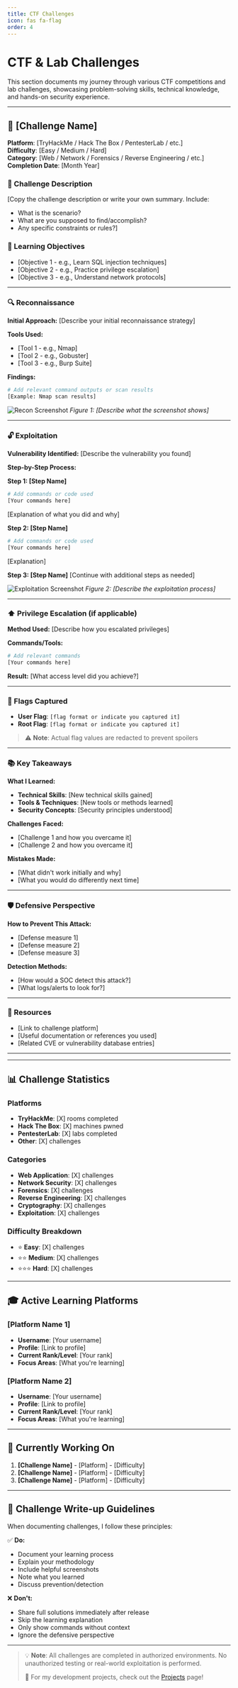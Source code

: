 ```yaml
---
title: CTF Challenges
icon: fas fa-flag
order: 4
---
```


<!-- 
═══════════════════════════════════════════════════════════════════════════
INSTRUCTIONS FOR ADDING CTF/LAB WRITE-UPS:
═══════════════════════════════════════════════════════════════════════════

This page showcases your CTF and lab challenge solutions. To add a new write-up:

1. Copy the template below for each challenge
2. Fill in all the [BRACKETS] with your information
3. Add screenshots by:
   - Creating folder: /assets/img/ctf/
   - Placing images there
   - Referencing like: ![Alt text](/assets/img/ctf/challenge-name-screenshot.png)
4. Be careful not to spoil solutions - add spoiler warnings if needed
5. Remove these instruction comments when done

═══════════════════════════════════════════════════════════════════════════
-->

# CTF & Lab Challenges

This section documents my journey through various CTF competitions and lab challenges, showcasing problem-solving skills, technical knowledge, and hands-on security experience.

---

<!-- ========== CTF CHALLENGE TEMPLATE - COPY THIS FOR EACH CHALLENGE ========== -->

## 🚩 [Challenge Name]

**Platform**: [TryHackMe / Hack The Box / PentesterLab / etc.]  
**Difficulty**: [Easy / Medium / Hard]  
**Category**: [Web / Network / Forensics / Reverse Engineering / etc.]  
**Completion Date**: [Month Year]

### 📝 Challenge Description

[Copy the challenge description or write your own summary. Include:
- What is the scenario?
- What are you supposed to find/accomplish?
- Any specific constraints or rules?]

### 🎯 Learning Objectives

- [Objective 1 - e.g., Learn SQL injection techniques]
- [Objective 2 - e.g., Practice privilege escalation]
- [Objective 3 - e.g., Understand network protocols]

---

### 🔍 Reconnaissance

**Initial Approach:**
[Describe your initial reconnaissance strategy]

**Tools Used:**
- [Tool 1 - e.g., Nmap]
- [Tool 2 - e.g., Gobuster]
- [Tool 3 - e.g., Burp Suite]

**Findings:**
```bash
# Add relevant command outputs or scan results
[Example: Nmap scan results]
```

![Recon Screenshot](/assets/img/ctf/challenge-recon.png)
_Figure 1: [Describe what the screenshot shows]_

---

### 🔓 Exploitation

**Vulnerability Identified:**
[Describe the vulnerability you found]

**Step-by-Step Process:**

**Step 1: [Step Name]**
```bash
# Add commands or code used
[Your commands here]
```
[Explanation of what you did and why]

**Step 2: [Step Name]**
```bash
# Add commands or code used
[Your commands here]
```
[Explanation]

**Step 3: [Step Name]**
[Continue with additional steps as needed]

![Exploitation Screenshot](/assets/img/ctf/challenge-exploit.png)
_Figure 2: [Describe the exploitation process]_

---

### ⬆️ Privilege Escalation (if applicable)

**Method Used:**
[Describe how you escalated privileges]

**Commands/Tools:**
```bash
# Add relevant commands
[Your commands here]
```

**Result:**
[What access level did you achieve?]

---

### 🏁 Flags Captured

- **User Flag**: `[flag format or indicate you captured it]`
- **Root Flag**: `[flag format or indicate you captured it]`

> ⚠️ **Note**: Actual flag values are redacted to prevent spoilers

---

### 📚 Key Takeaways

**What I Learned:**
- **Technical Skills**: [New technical skills gained]
- **Tools & Techniques**: [New tools or methods learned]
- **Security Concepts**: [Security principles understood]

**Challenges Faced:**
- [Challenge 1 and how you overcame it]
- [Challenge 2 and how you overcame it]

**Mistakes Made:**
- [What didn't work initially and why]
- [What you would do differently next time]

---

### 🛡️ Defensive Perspective

**How to Prevent This Attack:**
- [Defense measure 1]
- [Defense measure 2]
- [Defense measure 3]

**Detection Methods:**
- [How would a SOC detect this attack?]
- [What logs/alerts to look for?]

---

### 🔗 Resources

- [Link to challenge platform]
- [Useful documentation or references you used]
- [Related CVE or vulnerability database entries]

---

<!-- ========== END OF CHALLENGE TEMPLATE ========== -->
<!-- Copy the template above for additional challenges -->

---

## 📊 Challenge Statistics

<!-- Update these as you complete more challenges -->

### Platforms
- **TryHackMe**: [X] rooms completed
- **Hack The Box**: [X] machines pwned
- **PentesterLab**: [X] labs completed
- **Other**: [X] challenges

### Categories
- **Web Application**: [X] challenges
- **Network Security**: [X] challenges
- **Forensics**: [X] challenges
- **Reverse Engineering**: [X] challenges
- **Cryptography**: [X] challenges
- **Exploitation**: [X] challenges

### Difficulty Breakdown
- ⭐ **Easy**: [X] challenges
- ⭐⭐ **Medium**: [X] challenges
- ⭐⭐⭐ **Hard**: [X] challenges

---

## 🎓 Active Learning Platforms

<!-- List the platforms you're actively using -->

### [Platform Name 1]
- **Username**: [Your username]
- **Profile**: [Link to profile]
- **Current Rank/Level**: [Your rank]
- **Focus Areas**: [What you're learning]

### [Platform Name 2]
- **Username**: [Your username]
- **Profile**: [Link to profile]
- **Current Rank/Level**: [Your rank]
- **Focus Areas**: [What you're learning]

---

## 🎯 Currently Working On

<!-- List challenges you're currently attempting -->

1. **[Challenge Name]** - [Platform] - [Difficulty]
2. **[Challenge Name]** - [Platform] - [Difficulty]
3. **[Challenge Name]** - [Platform] - [Difficulty]

---

## 📝 Challenge Write-up Guidelines

When documenting challenges, I follow these principles:

✅ **Do:**
- Document your learning process
- Explain your methodology
- Include helpful screenshots
- Note what you learned
- Discuss prevention/detection

❌ **Don't:**
- Share full solutions immediately after release
- Skip the learning explanation
- Only show commands without context
- Ignore the defensive perspective

---

> 💡 **Note**: All challenges are completed in authorized environments. No unauthorized testing or real-world exploitation is performed.
>
> 🔗 For my development projects, check out the [Projects](/projects) page!
